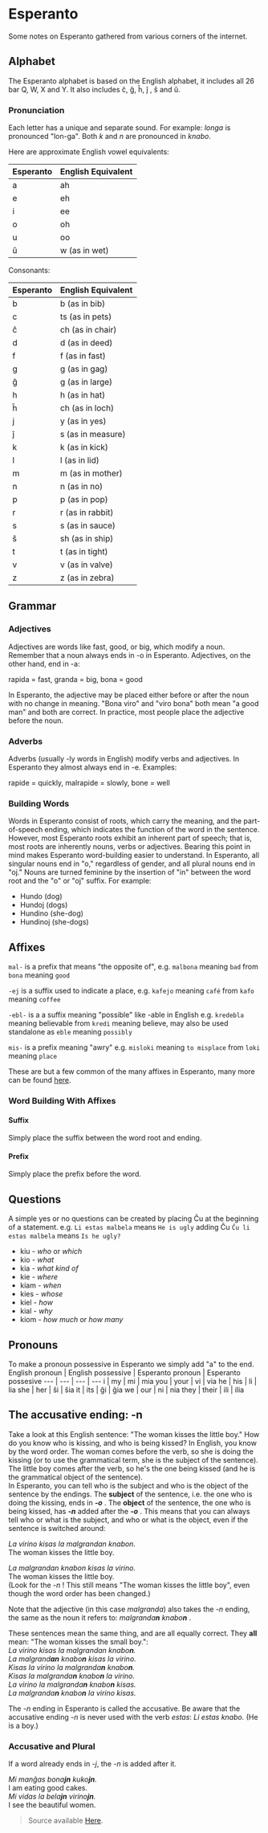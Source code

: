 
# Esperanto
Some notes on Esperanto gathered from various corners of the internet.
## Alphabet
The Esperanto alphabet is based on the English alphabet, it includes all 26 bar Q, W, X and Y. It also includes ĉ, ĝ, ĥ, ĵ , ŝ and ŭ.
### Pronunciation
Each letter has a unique and separate sound. For example: _longa_ is pronounced "lon-ga". Both _k_ and _n_ are pronounced in _knabo_.

Here are approximate English vowel equivalents:

Esperanto | English Equivalent
--- | ---
a | ah
e | eh
i | ee
o | oh
u | oo
ŭ | w (as in wet)

Consonants:

Esperanto | English Equivalent
--- | ---
b | b (as in bib)
c | ts (as in pets)
ĉ | ch (as in chair)
d | d (as in deed)
f | f (as in fast)
g | g (as in gag)
ĝ | g (as in large)
h | h (as in hat)
ĥ | ch (as in loch)
j | y (as in yes)
ĵ | s (as in measure)
k | k (as in kick)
l | l (as in lid)
m | m (as in mother)
n | n (as in no)
p | p  (as in pop)
r | r (as in rabbit)
s | s (as in sauce)
ŝ | sh (as in ship)
t | t (as in tight)
v | v (as in valve)
z | z (as in zebra)

## Grammar
### Adjectives
Adjectives are words like fast, good, or big, which modify a noun. Remember that a noun always ends in -o in Esperanto. Adjectives, on the other hand, end in -a:

rapida = fast, granda = big, bona = good

In Esperanto, the adjective may be placed either before or after the noun with no change in meaning. "Bona viro" and "viro bona" both mean "a good man" and both are correct. In practice, most people place the adjective before the noun.

### Adverbs
Adverbs (usually -ly words in English) modify verbs and adjectives. In Esperanto they almost always end in -e. Examples:

rapide = quickly, malrapide = slowly, bone = well

### Building Words
Words in Esperanto consist of roots, which carry the meaning, and the part-of-speech ending, which indicates the function of the word in the sentence. However, most Esperanto roots exhibit an inherent part of speech; that is, most roots are inherently nouns, verbs or adjectives. Bearing this point in mind makes Esperanto word-building easier to understand.
In Esperanto, all singular nouns end in "o," regardless of gender, and all plural nouns end in "oj." Nouns are turned feminine by the insertion of "in" between the word root and the "o" or "oj" suffix. For example:

-   Hundo (dog)
-   Hundoj (dogs)
-   Hundino (she-dog)
-   Hundinoj (she-dogs)

## Affixes
`mal-` is a prefix that means "the opposite of", e.g. `malbona` meaning `bad` from `bona` meaning `good`

`-ej` is a suffix used to indicate a place, e.g. `kafejo` meaning `café` from `kafo` meaning `coffee`

`-ebl-` is a a suffix meaning "possible" like -able in English e.g. `kredebla` meaning believable from `kredi` meaning believe, may also be used standalone as `eble` meaning `possibly`

`mis-` is a prefix meaning "awry" e.g. `misloki` meaning `to misplace` from `loki` meaning `place`

These are but a few common of the many affixes in Esperanto, many more can be found [here](https://en.wikibooks.org/wiki/Esperanto/Appendix/Table_of_affixes).

### Word Building With Affixes
#### Suffix
Simply place the suffix between the word root and ending.
####  Prefix
Simply place the prefix before the word.

## Questions
A simple yes or no questions can be created by placing Ĉu at the beginning of a statement. e.g. `Li estas malbela` means `He is ugly`  adding Ĉu `Ĉu li estas malbela`  means `Is he ugly?`
-   kiu - _who_ or _which_
-   kio - _what_
-   kia - _what kind of_
-   kie - _where_
-   kiam - _when_
-   kies - _whose_
-   kiel - _how_
-   kial - _why_
-   kiom - _how much_ or _how many_


## Pronouns
To make a pronoun possessive in Esperanto we simply add "a" to the end.
English pronoun | English possessive | Esperanto pronoun | Esperanto possesive
--- | --- | --- | ---
i | my | mi | mia
you | your | vi | via
he | his | li | lia
she | her | ŝi | ŝia
it | its | ĝi | ĝia
we | our | ni | nia
they | their | ili | ilia

## The accusative ending: -n
Take a look at this English sentence: "The woman kisses the little boy." How do you know who is kissing, and who is being kissed? In English, you know by the word order. The woman comes before the verb, so she is doing the kissing (or to use the grammatical term, she is the subject of the sentence). The little boy comes after the verb, so he's the one being kissed (and he is the grammatical object of the sentence).  
In Esperanto, you can tell who is the subject and who is the object of the sentence by the endings. The **subject** of the sentence, i.e. the one who is doing the kissing, ends in **_-o_** . The **object** of the sentence, the one who is being kissed, has **_-n_** added after the **_-o_** . This means that you can always tell who or what is the subject, and who or what is the object, even if the sentence is switched around:  

_La virino kisas la malgrandan knabon._  
The woman kisses the little boy.  

_La malgrandan knabon kisas la virino._  
The woman kisses the little boy.  
(Look for the _-n_ ! This still means "The woman kisses the little boy", even though the word order has been changed.)

Note that the adjective (in this case _malgranda_) also takes the _-n_ ending, the same as the noun it refers to: _malgranda**n** knabo**n**_ .  

These sentences mean the same thing, and are all equally correct. They **all** mean: "The woman kisses the small boy.":  
_La virino kisas la malgrandan knabo**n**._  
_La malgrand**an** knabo**n** kisas la virino._  
_Kisas la virino la malgranda**n** knabo**n**._  
_Kisas la malgranda**n** knabo**n** la virino._  
_La virino la malgranda**n** knabo**n** kisas._  
_La malgranda**n** knabo**n** la virino kisas._  

The _-n_ ending in Esperanto is called the accusative. Be aware that the accusative ending _-n_ is never used with the verb _estas_: _Li estas knabo._ (He is a boy.)

### Accusative and Plural

If a word already ends in _-j_, the _-n_ is added after it.

_Mi manĝas bona**jn** kuko**jn**._  
I am eating good cakes.  
_Mi vidas la bela**jn** virino**jn**._  
I see the beautiful women.

> Source available [Here](https://github.com/Towtow10/esperanto-notoj).

